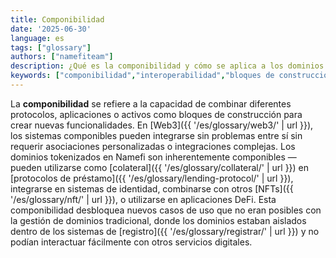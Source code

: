 ```yaml
---
title: Componibilidad
date: '2025-06-30'
language: es
tags: ["glossary"]
authors: ["namefiteam"]
description: ¿Qué es la componibilidad y cómo se aplica a los dominios tokenizados?
keywords: ["componibilidad","interoperabilidad","bloques de construcción","DeFi","integración Web3"]
---
```


La **componibilidad** se refiere a la capacidad de combinar diferentes protocolos, aplicaciones o activos como bloques de construcción para crear nuevas funcionalidades. En [Web3]({{ '/es/glossary/web3/' | url }}), los sistemas componibles pueden integrarse sin problemas entre sí sin requerir asociaciones personalizadas o integraciones complejas. Los dominios tokenizados en Namefi son inherentemente componibles —pueden utilizarse como [colateral]({{ '/es/glossary/collateral/' | url }}) en [protocolos de préstamo]({{ '/es/glossary/lending-protocol/' | url }}), integrarse en sistemas de identidad, combinarse con otros [NFTs]({{ '/es/glossary/nft/' | url }}), o utilizarse en aplicaciones DeFi. Esta componibilidad desbloquea nuevos casos de uso que no eran posibles con la gestión de dominios tradicional, donde los dominios estaban aislados dentro de los sistemas de [registro]({{ '/es/glossary/registrar/' | url }}) y no podían interactuar fácilmente con otros servicios digitales.